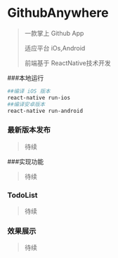 # GithubAnywhere

> 一款掌上 Github App
>
> 适应平台 iOs,Android
>
> 前端基于 ReactNative技术开发

###本地运行

```bash
##编译 iOS 版本
react-native run-ios
##编译安卓版本
react-native run-android
```

### 最新版本发布

> 待续

###实现功能

> 待续

### TodoList

> 待续

### 效果展示

> 待续

